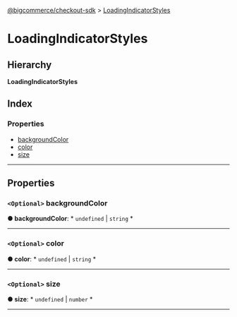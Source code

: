 [@bigcommerce/checkout-sdk](../README.md) > [LoadingIndicatorStyles](../interfaces/loadingindicatorstyles.md)

# LoadingIndicatorStyles

## Hierarchy

**LoadingIndicatorStyles**

## Index

### Properties

* [backgroundColor](loadingindicatorstyles.md#backgroundcolor)
* [color](loadingindicatorstyles.md#color)
* [size](loadingindicatorstyles.md#size)

---

## Properties

<a id="backgroundcolor"></a>

### `<Optional>` backgroundColor

**● backgroundColor**: * `undefined` &#124; `string`
*

___
<a id="color"></a>

### `<Optional>` color

**● color**: * `undefined` &#124; `string`
*

___
<a id="size"></a>

### `<Optional>` size

**● size**: * `undefined` &#124; `number`
*

___

